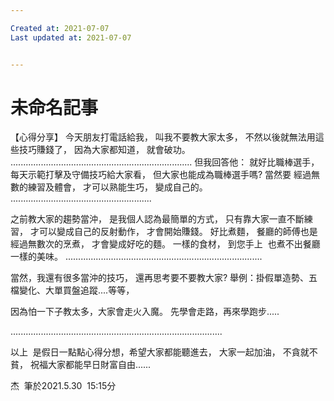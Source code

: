 ```yaml
---

Created at: 2021-07-07
Last updated at: 2021-07-07


---
```


# 未命名記事


【心得分享】
今天朋友打電話給我，
叫我不要教大家太多，
不然以後就無法用這些技巧賺錢了，
因為大家都知道，
就會破功。
........................................................................
但我回答他：
就好比職棒選手，
每天示範打擊及守備技巧給大家看，
但大家也能成為職棒選手嗎?
當然要 經過無數的練習及體會，
才可以熟能生巧，
變成自己的。
........................................................

之前教大家的趨勢當沖，
是我個人認為最簡單的方式，
只有靠大家一直不斷練習，
才可以變成自己的反射動作，
才會開始賺錢。
好比煮麵，
餐廳的師傅也是經過無數次的烹煮，
才會變成好吃的麵。
一樣的食材，
到您手上  也煮不出餐廳一樣的美味。
..............................................................................

當然，我還有很多當沖的技巧，
還再思考要不要教大家?
舉例：掛假單造勢、五檔變化、大單買盤追蹤....等等，

因為怕一下子教太多，大家會走火入魔。
先學會走路，再來學跑步.....

....................................................................................

以上  是假日一點點心得分想，希望大家都能聽進去，
大家一起加油，
不貪就不貧，
祝福大家都能早日財富自由......

杰  筆於2021.5.30  15:15分

